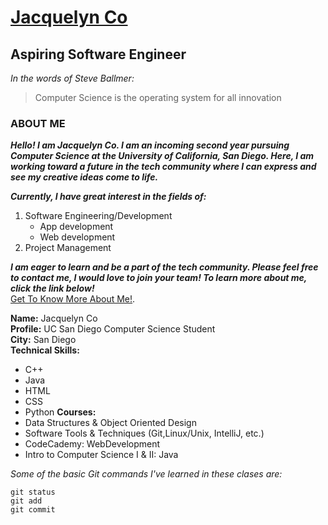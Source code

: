 # [Jacquelyn Co](/images/pfp.jpg)

## Aspiring Software Engineer
*In the words of Steve Ballmer:*
>Computer Science is the operating system for all innovation

### ABOUT ME
***Hello! I am Jacquelyn Co. I am an incoming second year pursuing Computer Science at the University of California, San Diego. Here, I am working toward a future in the tech community where I can express and see my creative ideas come to life.***

***Currently, I have great interest in the fields of:*** 

1. Software Engineering/Development 
     - App development 
     - Web development
2. Project Management 

***I am eager to learn and be a part of the tech community. Please feel free to contact me, I would love to join your team! To learn more about me, click the link below!***  
[Get To Know More About Me!](https://j2c0.github.io/JacquelynCo/).

**Name:** Jacquelyn Co  
**Profile:** UC San Diego Computer Science Student  
**City:** San Diego  
**Technical Skills:** 
- C++
- Java 
- HTML
- CSS
- Python
**Courses:** 
- Data Structures & Object Oriented Design
- Software Tools & Techniques (Git,Linux/Unix, IntelliJ, etc.)
- CodeCademy: WebDevelopment
- Intro to Computer Science I & II: Java

*Some of the basic Git commands I've learned in these clases are:*
```
git status
git add
git commit
```
